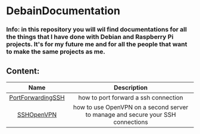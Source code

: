 # DebainDocumentation
### Info: in this repository you will wil find documentations for all the things that I have done with Debian and Raspberry Pi projects. It's for my future me and for all the people that want to make the same projects as me.
## Content:
|                   Name                    |                                   Description                                   |
|:-----------------------------------------:|:-------------------------------------------------------------------------------:|
| [PortForwardingSSH](PortForwardingSSH.md) |                      how to port forward a ssh connection                       |
|        [SSHOpenVPN](SSHOpenVPN.md)        | how to use OpenVPN on a second server to manage and secure your SSH connections |